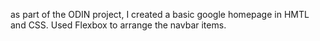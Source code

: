 as part of the ODIN project, I created a basic google homepage in HMTL and CSS. 
Used Flexbox to arrange the navbar items.